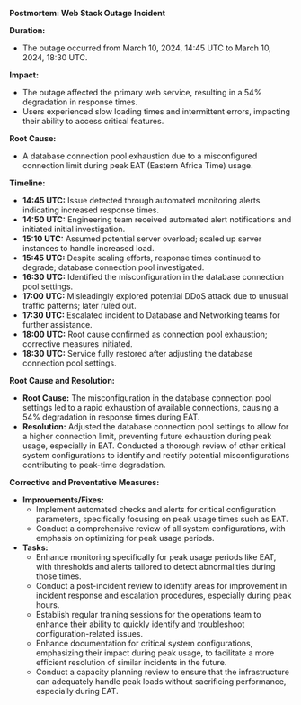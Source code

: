 **Postmortem: Web Stack Outage Incident**

**Duration:**
- The outage occurred from March 10, 2024, 14:45 UTC to March 10, 2024, 18:30 UTC.

**Impact:**
- The outage affected the primary web service, resulting in a 54% degradation in response times.
- Users experienced slow loading times and intermittent errors, impacting their ability to access critical features.

**Root Cause:**
- A database connection pool exhaustion due to a misconfigured connection limit during peak EAT (Eastern Africa Time) usage.

**Timeline:**
- **14:45 UTC:** Issue detected through automated monitoring alerts indicating increased response times.
- **14:50 UTC:** Engineering team received automated alert notifications and initiated initial investigation.
- **15:10 UTC:** Assumed potential server overload; scaled up server instances to handle increased load.
- **15:45 UTC:** Despite scaling efforts, response times continued to degrade; database connection pool investigated.
- **16:30 UTC:** Identified the misconfiguration in the database connection pool settings.
- **17:00 UTC:** Misleadingly explored potential DDoS attack due to unusual traffic patterns; later ruled out.
- **17:30 UTC:** Escalated incident to Database and Networking teams for further assistance.
- **18:00 UTC:** Root cause confirmed as connection pool exhaustion; corrective measures initiated.
- **18:30 UTC:** Service fully restored after adjusting the database connection pool settings.

**Root Cause and Resolution:**
- **Root Cause:** The misconfiguration in the database connection pool settings led to a rapid exhaustion of available connections, causing a 54% degradation in response times during EAT.
- **Resolution:** Adjusted the database connection pool settings to allow for a higher connection limit, preventing future exhaustion during peak usage, especially in EAT. Conducted a thorough review of other critical system configurations to identify and rectify potential misconfigurations contributing to peak-time degradation.

**Corrective and Preventative Measures:**
- **Improvements/Fixes:**
  - Implement automated checks and alerts for critical configuration parameters, specifically focusing on peak usage times such as EAT.
  - Conduct a comprehensive review of all system configurations, with emphasis on optimizing for peak usage periods.
- **Tasks:**
  - Enhance monitoring specifically for peak usage periods like EAT, with thresholds and alerts tailored to detect abnormalities during those times.
  - Conduct a post-incident review to identify areas for improvement in incident response and escalation procedures, especially during peak hours.
  - Establish regular training sessions for the operations team to enhance their ability to quickly identify and troubleshoot configuration-related issues.
  - Enhance documentation for critical system configurations, emphasizing their impact during peak usage, to facilitate a more efficient resolution of similar incidents in the future.
  - Conduct a capacity planning review to ensure that the infrastructure can adequately handle peak loads without sacrificing performance, especially during EAT.

